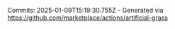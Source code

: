 Commits: 2025-01-09T15:19:30.755Z - Generated via https://github.com/marketplace/actions/artificial-grass
<br>
